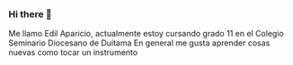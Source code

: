 ### Hi there 👋

Me llamo Edil Aparicio, actualmente estoy cursando grado 11 en el Colegio Seminario Diocesano de Duitama
En general me gusta aprender cosas nuevas como tocar un instrumento
<!--
**recharged2005/Recharged2005** is a ✨ _special_ ✨ repository because its `README.md` (this file) appears on your GitHub profile.

Here are some ideas to get you started:

- 🔭 I’m currently working on ...
- 🌱 I’m currently learning ...
- 👯 I’m looking to collaborate on ...
- 🤔 I’m looking for help with ...
- 💬 Ask me about ...
- 📫 How to reach me: ...
- 😄 Pronouns: ...
- ⚡ Fun fact: ...
-->
